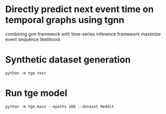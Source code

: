 # Directly predict next event time on temporal graphs using tgnn

combining gnn framework with time-series inference framework
maximize event sequence likelihood.


<!-- ### Generate node2vec embeddings
```
cd tgnn/
python src/tge/software/node2vec/src/main.py --input ./data/CollegeMsg/CollegeMsg.edgelist --output ./data/CollegeMsg/CollegeMsg.emb
``` -->

<!-- ### Run with embeddings
```
python -m tge.main # default CollegeMsg dataset
``` -->





# Synthetic dataset generation
```
python -m tge.test
```

# Run tge model
```
python -m tge.main --epochs 100 --dataset Reddit
```

